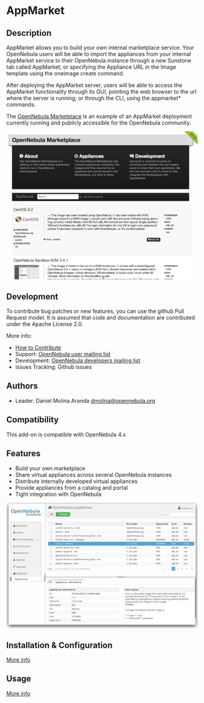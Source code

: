 # AppMarket

## Description

AppMarket allows you to build your own internal marketplace service. Your OpenNebula users will be able to import the appliances from your internal AppMarket service to their OpenNebula instance through a new Sunstone tab called AppMarket; or specifying the Appliance URL in the Image template using the oneimage create command.

After deploying the AppMarket server, users will be able to access the AppMarket functionality through its GUI, pointing the web browser to the url where the server is running; or through the CLI, using the appmarket* commands.

The [OpenNebula Marketplace](http://marketplace.c12g.com/appliance) is an example of an AppMarket deployment currently running and publicly accessible for the OpenNebula community.

![market1306](doc/images/market1306.png)

## Development

To contribute bug patches or new features, you can use the github Pull Request model. It is assumed that code and documentation are contributed under the Apache License 2.0.

More info:
* [How to Contribute](http://opennebula.org/software:add-ons#how_to_contribute_to_an_existing_add-on)
* Support: [OpenNebula user mailing list](http://opennebula.org/community:mailinglists)
* Development: [OpenNebula developers mailing list](http://opennebula.org/community:mailinglists)
* Issues Tracking: Github issues

## Authors

* Leader: Daniel Molina Aranda dmolina@opennebula.org

## Compatibility

This add-on is compatible with OpenNebula 4.x

## Features

* Build your own marketplace
* Share virtual appliances across several OpenNebula instances
* Distribute internally developed virtual appliances
* Provide appliances from a catalog and portal
* Tight integration with OpenNebula

![appmarket_list](doc/images/appmarket_list.png)

## Installation & Configuration
[More info](doc/installation_and_configuration.md)

## Usage
[More info](doc/usage.md)
